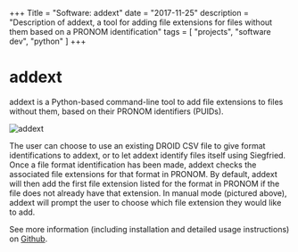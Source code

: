+++
Title = "Software: addext"
date = "2017-11-25"
description = "Description of addext, a tool for adding file extensions for files without them based on a PRONOM identification"
tags = [
    "projects",
    "software dev",
    "python"
]
+++

# addext

addext is a Python-based command-line tool to add file extensions to files without them, based on their PRONOM identifiers (PUIDs).

![addext](/img/addext.png)

The user can choose to use an existing DROID CSV file to give format identifications to addext, or to let addext identify files itself using Siegfried. Once a file format identification has been made, addext checks the associated file extensions for that format in PRONOM. By default, addext will then add the first file extension listed for the format in PRONOM if the file does not already have that extension. In manual mode (pictured above), addext will prompt the user to choose which file extension they would like to add.

See more information (including installation and detailed usage instructions) on [Github](https://github.com/timothyryanwalsh/addext).